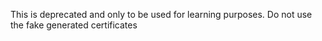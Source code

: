 This is deprecated and only to be used for learning purposes. Do not use the fake generated certificates
